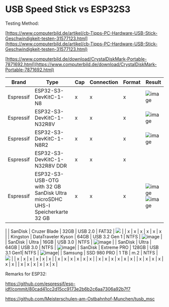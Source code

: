 # USB Speed Stick vs ESP32S3

Testing Method:

[https://www.computerbild.de/artikel/cb-Tipps-PC-Hardware-USB-Stick-Geschwindigkeit-testen-31577123.html](https://www.computerbild.de/artikel/cb-Tipps-PC-Hardware-USB-Stick-Geschwindigkeit-testen-31577123.html)

[https://www.computerbild.de/download/CrystalDiskMark-Portable-7871692.html](https://www.computerbild.de/download/CrystalDiskMark-Portable-7871692.html)

| Brand | Type | Cap | Connection | Format | Result |
| --- | --- | --- | --- | --- | --- |
| Espressif | ESP32-S3-DevKitC-1-N8 | x | x | x | ![image](https://user-images.githubusercontent.com/69573151/217378275-d1d1f02b-f54c-468a-a19a-ac49554f0eff.png)|
| Espressif | ESP32-S3-DevKitC-1-N32R8V | x | x | x | ![image](https://user-images.githubusercontent.com/69573151/219315027-aa140d1e-b6d3-4b2a-b004-bd371f352c7c.png) |
| Espressif | ESP32-S3-DevKitC-1-N8R2 | x | x | x | ![image](https://user-images.githubusercontent.com/69573151/219327427-4226a493-cd78-4a26-93b0-3b6ce5956ac1.png) |
| Espressif | ESP32-S3-DevKitC-1-N32R8V DDR | x | x | x |  |
| Espressif | ESP32-S3-USB-OTG with 32 GB SanDisk Ultra microSDHC UHS-I Speicherkarte 32 GB | x | x | x | ![image](https://user-images.githubusercontent.com/69573151/221162639-65ba0f7e-8c7b-4b29-ae91-c2d9171bcaba.png) ![image](https://user-images.githubusercontent.com/69573151/221163668-e5dfc3a3-7413-4a8d-b6cb-df5f281327f2.png)
|
| SanDisk | Cruzer Blade | 32GB | USB 2.0 | FAT32 | ![](https://user-images.githubusercontent.com/69573151/217361551-c1eeb290-a683-4d8e-937c-d75ce4a8fdfb.png) |
| x | x | x | x | x | x |
| Kingston | DataTraveler Kyson | 64GB  | USB 3.2 Gen 1 | NTFS | ![image](https://user-images.githubusercontent.com/69573151/217365357-f2d0cc65-95f3-4e5a-ab97-9f621efd84c2.png) |
| SanDisk | Ultra | 16GB | USB 3.0 | NTFS | ![image](https://user-images.githubusercontent.com/69573151/217365982-93300e5c-2db2-4073-9ecf-2e3bcb4a0dc5.png) |
| SanDisk | Ultra | 64GB | USB 3.0 | NTFS | ![image](https://user-images.githubusercontent.com/69573151/217366560-b7365c3b-89c3-4b82-93a8-3c736a1603e1.png)|
| SanDisk | Extreme PRO | 128GB  | USB 3.1 Gen1|  NTFS | ![image](https://user-images.githubusercontent.com/69573151/217363994-cfdff596-231f-4a60-978c-1c885d238924.png)|
| Samsung | SSD 980 PRO | 1 TB | m.2 | NTFS | ![](https://user-images.githubusercontent.com/69573151/217362259-0c7982dc-f856-4b81-9f7e-5c7207410287.png) |
| x | x | x | x | x | x |
| x | x | x | x | x | x |
| x | x | x | x | x | x |
| x | x | x | x | x | x |
| x | x | x | x | x | x |


Remarks for ESP32: 

https://github.com/espressif/esp-idf/commit/80cad41cc2d15cc9173e2b6b2c6aa7306a92b7f7

https://github.com/Meisterschulen-am-Ostbahnhof-Munchen/tusb_msc

